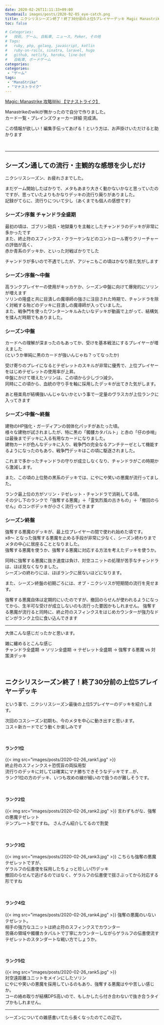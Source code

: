 ```yaml
---
date: 2020-02-26T11:11:33+09:00
thumbnail: images/posts/2020-02-05_eye-catch.png
title: ニクシリスシーズン終了！終了30分前の上位5プレイヤーデッキ Magic Manastrike 【マナストライク】
toc: false

# Categories:
#   技術, ゲーム, 自転車, ニュース, Poker, その他
# Tags:
#   ruby, php, golang, javascript, kotlin
#   ruby-on-rails, sinatra, laravel, hugo
#   github, netlify, heroku, line-bot
#   自転車, ボードゲーム
categories:
categories:
 - "ゲーム"
tags:
 - "ManaStrike"
 - "マナストライク"
---
```

[Magic: Manastrike 攻略Wiki 【マナストライク】](https://manastrike.xyz/)

Manastrikeのwikiが無かったので自分で作りました。  
カード一覧・プレインズウォーカー詳細 完成済。

この情報が欲しい！編集手伝ってあげる！という方は、お声掛けいただけると助かります

<br>

* * *

## シーズン通しての流行・主観的な感想を少しだけ

ニクシリスシーズン、お疲れさまでした。  

まだゲーム開始したばかりで、メタもあまり大きく動かないかなと思っていたのですが、思っていたよりもかなりデッキの流行り廃りがありました。  
記録がてらに、流行りについて少し（あくまでも個人の感想です）

### シーズン序盤 チャンドラ全盛期  
最初の頃は、ゴブリン砲兵・地獄乗りを主軸としたチャンドラのデッキが非常に多かったです  
また、終止符のスフィンクス・クラーケンなどのコントロール寄りクリーチャーの評価が高く、  
赤か青系のデッキか、といった対戦ばかりでした  

チャンドラが多いので不遇でしたが、アジャニもこの頃はかなり居た気がします

### シーズン序盤～中盤  
高ランクプレイヤーの使用がキッカケか、シーズン中盤に向けて爆発的にソリンが増えます  
ソリンの隆盛と共に目潰しの魔導師の強さに注目された時期で、チャンドラを除く対戦する殆どのデッキに目潰しの魔導師が入っていました。  
また、戦争門を使ったワンターンキルみたいなデッキが動画で上がって、結構気を揉んだ時期でもありました。

### シーズン中盤  
カードへの理解が深まったのもあってか、受けを基本戦法にするプレイヤーが増えました  
(というか単純に黒のカードが強いんじゃね？ってなったか)

受け寄りのプレイになるとテゼレットのスキルが非常に優秀で、上位プレイヤーをはじめテゼレットの使用率が上昇。  
中盤にかけて増えたソリンは、この頃から少しづつ減少。  
同時にこの頃から、血統の守り手を軸に採用したデッキが出てきた気がします。  

あと極楽鳥が結構強いんじゃないかという事で一定量のヴラスカが上位ランクに入ってきます  

### シーズン中盤～終盤
建物のHP強化・ガーディアンの弱体化パッチがあたった頃。  
様々な建物が試されましたが、特に黒の「髑髏カタパルト」と赤の「仔の歩哨」は最後までデッキに入る有用なカードになりました。  
建物カードが色んなデッキに入り、戦争門の完全なるアンチテーゼとして機能するようになったのもあり、戦争門デッキはこの頃に駆逐されました。

これまで多かったチャンドラの守りが成立しなくなり、チャンドラがこの時期から激減します。  

また、この頃の上位勢の黒系のデッキでは、にやにや笑いの悪魔が流行ってました。  

ランク最上位の方がソリン・テゼレット・チャンドラで消耗してる頃。  
その少し下のランクで「強奪する悪魔」＋「霊気烈風の古きもの」＋「撤回のらせん」のコンボデッキが小さく流行ってきます  

### シーズン終盤
強奪する悪魔のデッキが、最上位プレイヤーの間で使われ始めた頃です。  
x8～ となった強奪する悪魔を止める手段が非常に少なく、シーズン終わりまでメタの中心に居座ることとなりました。  
強奪する悪魔を使うか、強奪する悪魔に対応する方法を考えたデッキを使うか。  

同時に強奪する悪魔に抜き速度は負け、対空ユニットの処理が苦手なチャンドラは、ほぼ見なくなりました。  
シーズンの終わりには、ほぼランクに居ないほどになります。

また、シーズン終盤の初期ごろには、オブ・ニクシリスが短期間の流行を見せます。

強奪する悪魔自体は定期的にいたのですが、撤回のらせんが使われるようになってから、生半可な受けが成立しないのも流行った要因かもしれません。
強奪する悪魔が流行ると同時に、終止符のスフィンクスをはじめカウンターが強力なドビンがランク上位に食い込んできます

* * *

大体こんな感じだったかと思います。  

雑に纏めるとこんな感じ  
チャンドラ全盛期 → ソリン全盛期 → テゼレット全盛期 → 強奪する悪魔 vs 対策済デッキ

<br>

## ニクシリスシーズン終了！終了30分前の上位5プレイヤーデッキ

という事で、ニクシリスシーズン最後の上位5プレイヤーのデッキを紹介します。  

次回のコスシーズン初期も、今のメタを中心に動き出すと思います。  
コス＋新カードでどう動くか楽しみです

<br>

#### ランク1位
{{< img src="images/posts/2020-02-26_rank1.jpg" >}}  
終止符のスフィンクス＋恐慌盲の両採用型  
流行りのデッキに対しては確実にマナ勝ちできそうなデッキです…が、  
ランク1位の方のデッキ、いつも攻めの線が細いので扱うのが難しそうです。  

<br>

#### ランク2位
{{< img src="images/posts/2020-02-26_rank2.jpg" >}}
言わずもがな、強奪の悪魔テゼレット  
テンプレート型ですね。 さんざん紹介してるので割愛

<br>

#### ランク3位
{{< img src="images/posts/2020-02-26_rank3.jpg" >}}
こちらも強奪の悪魔テゼレットですが、  
ゲラルフの伝書使を採用したちょっと珍しい(?)デッキ  
撤回のらせんで逃げるのではなく、ゲラルフの伝書使で揺さぶってから対応する形ですね

<br>

#### ランク4位
{{< img src="images/posts/2020-02-26_rank4.jpg" >}}
強奪の悪魔のいないテゼレット。  
相手の強力なユニットは終止符のスフィンクスでカウンター  
苦痛の領域や髑髏カタパルトで丁寧にカウンターしながらゲラルフの伝書使流す  
テゼレットのスタンダートな戦い方でしょうか。  

<br>

#### ランク5位
{{< img src="images/posts/2020-02-26_rank5.jpg" >}}  
対空遠距離ユニットをメインにしたソリン  
にやにや笑いの悪魔を採用しているのもあり、強奪する悪魔はやや苦しい感じか。  
コーの絡め取りが結構DPS高いので、もしかしたら付き合わないで抜き合うタイプかもしれません。  

* * *

シーズンについての雑感書いてたら長くなったのでこの辺で。
